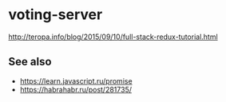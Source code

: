 # voting-server

http://teropa.info/blog/2015/09/10/full-stack-redux-tutorial.html

## See also

  - https://learn.javascript.ru/promise
  - https://habrahabr.ru/post/281735/

